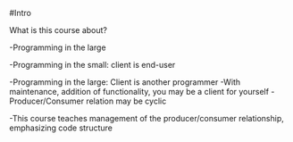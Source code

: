 #Intro

What is this course about?

-Programming in the large

-Programming in the small: client is end-user

-Programming in the large: Client is another programmer
    -With maintenance, addition of functionality, you may be a client for yourself
    -Producer/Consumer relation may be cyclic

-This course teaches management of the producer/consumer relationship, emphasizing code structure